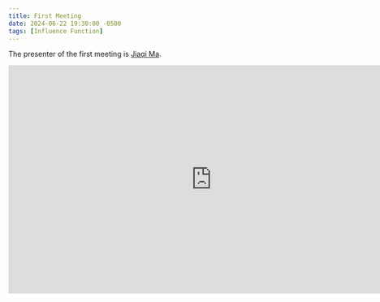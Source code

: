 ```yaml
---
title: First Meeting
date: 2024-06-22 19:30:00 -0500
tags: [Influence Function]
---
```


The presenter of the first meeting is [Jiaqi Ma](https://jiaqima.github.io/).

<iframe width="800" height="450" src="https://www.youtube.com/embed/iQavd0dK704" frameborder="0" allow="accelerometer; autoplay; clipboard-write; encrypted-media; gyroscope; picture-in-picture" allowfullscreen></iframe>
